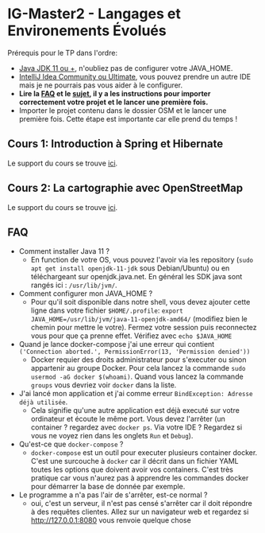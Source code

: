 # IG-Master2 - Langages et Environements Évolués

Prérequis pour le TP dans l'ordre:

- [Java JDK 11 ou +](https://adoptopenjdk.net/), n'oubliez pas de configurer votre JAVA_HOME.
- [IntelliJ Idea Community ou Ultimate](https://www.jetbrains.com/idea/download/), vous pouvez prendre un autre IDE mais je ne pourrais pas vous aider à le configurer.
- **Lire la [FAQ](#faq) et le [sujet](https://joxit.dev/IG-Master2/osm/), il y a les instructions pour importer correctement votre projet et le lancer une première fois.**
- Importer le projet contenu dans le dossier OSM et le lancer une première fois. Cette étape est importante car elle prend du temps !

## Cours 1: Introduction à Spring et Hibernate

Le support du cours se trouve [ici](https://joxit.dev/IG-Master2/pizzeria/).

## Cours 2: La cartographie avec OpenStreetMap

Le support du cours se trouve [ici](https://joxit.dev/IG-Master2/osm/).

## FAQ

- Comment installer Java 11 ?
  - En function de votre OS, vous pouvez l'avoir via les repository (`sudo apt get install openjdk-11-jdk` sous Debian/Ubuntu) ou en téléchargeant sur openjdk.java.net. En général les SDK java sont rangés ici : `/usr/lib/jvm/`.
- Comment configurer mon JAVA_HOME ?
  - Pour qu'il soit disponible dans notre shell, vous devez ajouter cette ligne dans votre fichier `$HOME/.profile`: `export JAVA_HOME=/usr/lib/jvm/java-11-openjdk-amd64/` (modifiez bien le chemin pour mettre le votre). Fermez votre session puis reconnectez vous pour que ça prenne effet. Vérifiez avec `echo $JAVA_HOME`
- Quand je lance docker-compose j'ai une erreur qui contient `('Connection aborted.', PermissionError(13, 'Permission denied'))`
  - Docker requier des droits administrateur pour s'executer ou sinon appartenir au groupe Docker. Pour cela lancez la commande `sudo usermod -aG docker $(whoami)`. Quand vous lancez la commande `groups` vous devriez voir `docker` dans la liste.
- J'ai lancé mon application et j'ai comme erreur `BindException: Adresse déjà utilisée`.
  - Cela signifie qu'une autre application est déjà executé sur votre ordinateur et écoute le même port. Vous devez l'arrêter (un container ? regardez avec `docker ps`. Via votre IDE ? Regardez si vous ne voyez rien dans les onglets `Run` et `Debug`).
- Qu'est-ce que `docker-compose` ?
  - `docker-compose` est un outil pour executer plusieurs container docker. C'est une surcouche à `docker` car il décrit dans un fichier YAML toutes les options que doivent avoir vos containers. C'est très pratique car vous n'aurez pas à apprendre les commandes docker pour démarrer la base de donnée par exemple.
- Le programme a n'a pas l'air de s'arrêter, est-ce normal ?
  - oui, c'est un serveur, il n'est pas censé s'arrêter car il doit répondre à des requêtes clientes. Allez sur un navigateur web et regardez si http://127.0.0.1:8080 vous renvoie quelque chose